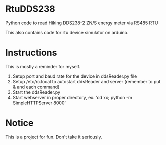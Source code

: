 # RtuDDS238
Python code to read Hiking DDS238-2 ZN/S energy meter via RS485 RTU

This also contains code for rtu device simulator on arduino.

# Instructions
This is mostly a reminder for myself.
1. Setup port and baud rate for the device in ddsReader.py file
1. Setup /etc/rc.local to autostart ddsReader and server (remember to put & and each command)
1. Start the ddsReader.py
1. Start webserver in proper directory, ex. 'cd xx; python -m SimpleHTTPServer 8000'

# Notice
This is a project for fun. Don't take it seriously.